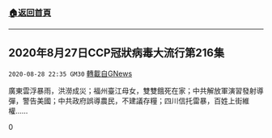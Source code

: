 ###  [:house:返回首頁](https://github.com/ourhimalayas/txt)
---

## 2020年8月27日CCP冠狀病毒大流行第216集
`2020-08-28 22:35 GM30` [轉載自GNews](https://gnews.org/zh-hant/322768/)

廣東雲浮暴雨，洪澇成災；福州臺江母女，雙雙餓死在家；中共解放軍演習發射導彈，警告美國；中共政府誤導農民，不建議存糧；四川信托雷暴，百姓上街維權……

0
